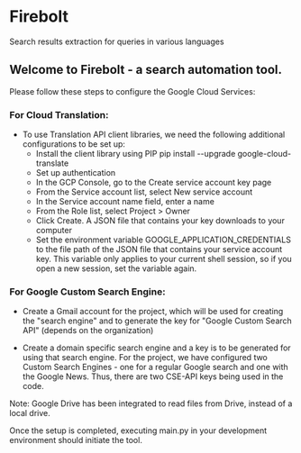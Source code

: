 # Firebolt
Search results extraction for queries in various languages
## Welcome to Firebolt - a search automation tool.
Please follow these steps to configure the Google Cloud Services:

### For Cloud Translation:

- To use Translation API client libraries, we need the following additional configurations to be set up:
	- Install the client library using PIP
	  pip install --upgrade google-cloud-translate
	- Set up authentication
	- In the GCP Console, go to the Create service account key page
	- From the Service account list, select New service account
	- In the Service account name field, enter a name
	- From the Role list, select Project > Owner
	- Click Create. A JSON file that contains your key downloads to your computer
	- Set the environment variable GOOGLE_APPLICATION_CREDENTIALS to the file path of the JSON file that contains your service account key. This variable only applies to your current shell session, so if you open a new session, set the variable again.

### For Google Custom Search Engine:

- Create a Gmail account for the project, which will be used for creating the "search engine" and to generate the key for "Google Custom Search API" (depends on the organization)

- Create a domain specific search engine and a key is to be generated for using that search engine. For the project, we have configured two Custom Search Engines - one for a regular Google search and one with the Google News. Thus, there are two CSE-API keys being used in the code.

Note: Google Drive has been integrated to read files from Drive, instead of a local drive.

Once the setup is completed, executing main.py in your development environment should initiate the tool.
